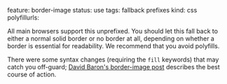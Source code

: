 feature: border-image
status: use
tags: fallback prefixes
kind: css
polyfillurls:

All main browsers support this unprefixed. You should let this fall back to either a normal solid border or no border at all, depending on whether a border is essential for readability. We recommend that you avoid polyfills.

There were some syntax changes (requiring the `fill` keywords) that may catch you off-guard; [David Baron's border-image post](https://dbaron.org/log/20120612-border-image) describes the best course of action.
